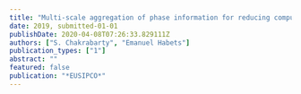 ```yaml
---
title: "Multi-scale aggregation of phase information for reducing computational cost of CNN based DOA estimation"
date: 2019, submitted-01-01
publishDate: 2020-04-08T07:26:33.829111Z
authors: ["S. Chakrabarty", "Emanuel Habets"]
publication_types: ["1"]
abstract: ""
featured: false
publication: "*EUSIPCO*"
---
```



